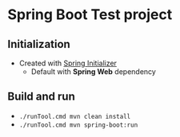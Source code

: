 # Spring Boot Test project

## Initialization

- Created with [Spring Initializer](https://start.spring.io/)
  - Default with **Spring Web** dependency

## Build and run

- `./runTool.cmd mvn clean install`
- `./runTool.cmd mvn spring-boot:run`
